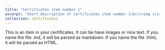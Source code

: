 ```yaml
---
title: "Certificates item number 1"
excerpt: "Short description of certificates item number 1<br/><img src='/images/500x300.png'>"
collection: certificates
---
```


This is an item in your certificates. It can be have images or nice text. If you name the file .md, it will be parsed as markdown. If you name the file .html, it will be parsed as HTML. 
